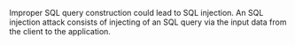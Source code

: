 Improper SQL query construction could lead to SQL injection. An SQL injection attack consists of injecting of an SQL query via the input data from the client to the application.
